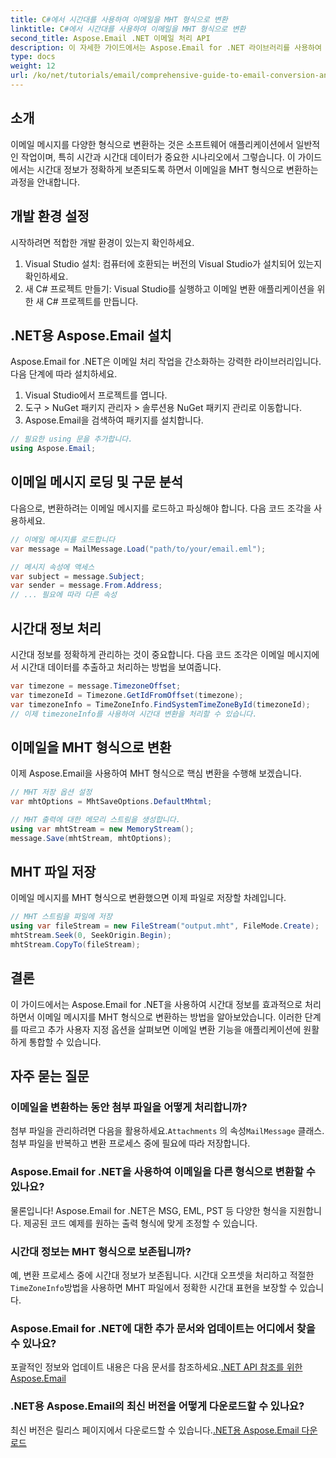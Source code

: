 ```yaml
---
title: C#에서 시간대를 사용하여 이메일을 MHT 형식으로 변환
linktitle: C#에서 시간대를 사용하여 이메일을 MHT 형식으로 변환
second_title: Aspose.Email .NET 이메일 처리 API
description: 이 자세한 가이드에서는 Aspose.Email for .NET 라이브러리를 사용하여 표준 시간대 정보를 정확하게 처리하면서 이메일 메시지를 MHT 형식으로 변환하는 방법에 대한 명확한 지침을 제공합니다.
type: docs
weight: 12
url: /ko/net/tutorials/email/comprehensive-guide-to-email-conversion-and-export/convert-emails-to-mht-format-with-timezone-in-csharp/
---
```

## 소개

이메일 메시지를 다양한 형식으로 변환하는 것은 소프트웨어 애플리케이션에서 일반적인 작업이며, 특히 시간과 시간대 데이터가 중요한 시나리오에서 그렇습니다. 이 가이드에서는 시간대 정보가 정확하게 보존되도록 하면서 이메일을 MHT 형식으로 변환하는 과정을 안내합니다.

## 개발 환경 설정

시작하려면 적합한 개발 환경이 있는지 확인하세요.

1. Visual Studio 설치: 컴퓨터에 호환되는 버전의 Visual Studio가 설치되어 있는지 확인하세요.
2. 새 C# 프로젝트 만들기: Visual Studio를 실행하고 이메일 변환 애플리케이션을 위한 새 C# 프로젝트를 만듭니다.

## .NET용 Aspose.Email 설치

Aspose.Email for .NET은 이메일 처리 작업을 간소화하는 강력한 라이브러리입니다. 다음 단계에 따라 설치하세요.

1. Visual Studio에서 프로젝트를 엽니다.
2. 도구 > NuGet 패키지 관리자 > 솔루션용 NuGet 패키지 관리로 이동합니다.
3. Aspose.Email을 검색하여 패키지를 설치합니다.
```csharp
// 필요한 using 문을 추가합니다.
using Aspose.Email;
```
## 이메일 메시지 로딩 및 구문 분석

다음으로, 변환하려는 이메일 메시지를 로드하고 파싱해야 합니다. 다음 코드 조각을 사용하세요.

```csharp
// 이메일 메시지를 로드합니다
var message = MailMessage.Load("path/to/your/email.eml");

// 메시지 속성에 액세스
var subject = message.Subject;
var sender = message.From.Address;
// ... 필요에 따라 다른 속성
```

## 시간대 정보 처리

시간대 정보를 정확하게 관리하는 것이 중요합니다. 다음 코드 조각은 이메일 메시지에서 시간대 데이터를 추출하고 처리하는 방법을 보여줍니다.

```csharp
var timezone = message.TimezoneOffset;
var timezoneId = Timezone.GetIdFromOffset(timezone);
var timezoneInfo = TimeZoneInfo.FindSystemTimeZoneById(timezoneId);
// 이제 timezoneInfo를 사용하여 시간대 변환을 처리할 수 있습니다.
```

## 이메일을 MHT 형식으로 변환

이제 Aspose.Email을 사용하여 MHT 형식으로 핵심 변환을 수행해 보겠습니다.

```csharp
// MHT 저장 옵션 설정
var mhtOptions = MhtSaveOptions.DefaultMhtml;

// MHT 출력에 대한 메모리 스트림을 생성합니다.
using var mhtStream = new MemoryStream();
message.Save(mhtStream, mhtOptions);
```

## MHT 파일 저장

이메일 메시지를 MHT 형식으로 변환했으면 이제 파일로 저장할 차례입니다.

```csharp
// MHT 스트림을 파일에 저장
using var fileStream = new FileStream("output.mht", FileMode.Create);
mhtStream.Seek(0, SeekOrigin.Begin);
mhtStream.CopyTo(fileStream);
```

## 결론

이 가이드에서는 Aspose.Email for .NET을 사용하여 시간대 정보를 효과적으로 처리하면서 이메일 메시지를 MHT 형식으로 변환하는 방법을 알아보았습니다. 이러한 단계를 따르고 추가 사용자 지정 옵션을 살펴보면 이메일 변환 기능을 애플리케이션에 원활하게 통합할 수 있습니다.

## 자주 묻는 질문

### 이메일을 변환하는 동안 첨부 파일을 어떻게 처리합니까?

 첨부 파일을 관리하려면 다음을 활용하세요.`Attachments` 의 속성`MailMessage` 클래스. 첨부 파일을 반복하고 변환 프로세스 중에 필요에 따라 저장합니다.

### Aspose.Email for .NET을 사용하여 이메일을 다른 형식으로 변환할 수 있나요?

물론입니다! Aspose.Email for .NET은 MSG, EML, PST 등 다양한 형식을 지원합니다. 제공된 코드 예제를 원하는 출력 형식에 맞게 조정할 수 있습니다.

### 시간대 정보는 MHT 형식으로 보존됩니까?

 예, 변환 프로세스 중에 시간대 정보가 보존됩니다. 시간대 오프셋을 처리하고 적절한`TimeZoneInfo`방법을 사용하면 MHT 파일에서 정확한 시간대 표현을 보장할 수 있습니다.

### Aspose.Email for .NET에 대한 추가 문서와 업데이트는 어디에서 찾을 수 있나요?

 포괄적인 정보와 업데이트 내용은 다음 문서를 참조하세요.[.NET API 참조를 위한 Aspose.Email](https://reference.aspose.com/email/net/)

### .NET용 Aspose.Email의 최신 버전을 어떻게 다운로드할 수 있나요?

 최신 버전은 릴리스 페이지에서 다운로드할 수 있습니다.[.NET용 Aspose.Email 다운로드](https://releases.aspose.com/email/net/)